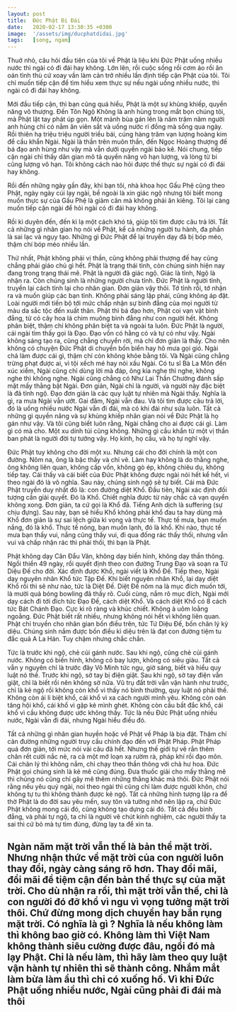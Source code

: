 ```yaml
---
layout: post
title:  Đức Phật Đi Đái
date:   2020-02-17 13:30:35 +0300
image:  '/assets/img/ducphatdidai.jpg'
tags:   [song, ngam]
---
```

Thuở nhỏ, câu hỏi đầu tiên của tôi về Phật là liệu khi Đức Phật uống nhiều nước thì ngài có đi đái hay không. Lớn lên, rồi cuộc sống rồi cơm áo rồi ân oán tình thù cứ xoay vần làm cản trở nhiều lần định tiếp cận Phật của tôi. Tôi chỉ muốn tiếp cận để tìm hiểu xem thực sự nếu ngài uống nhiều nước, thì ngài có đi đái hay không. 

Mới đầu tiếp cận, thì bạn cũng quá hiểu, Phật là một sự khủng khiếp, quyền năng vô thượng. Đến Tôn Ngộ Không là anh hùng trong mắt bọn chúng tôi, mà Phật lật tay phát úp gọn. Một mảnh bùa gán lên là năm trăm năm người anh hùng chỉ có nằm ăn viên sắt và uống nước rỉ đồng mà sống qua ngày. Rồi thiên hạ triệu triệu người triều bái, cúng hàng trăm vạn lượng hoàng kim để cầu khẩn Ngài. Ngài là thần trên muôn thần, đến Ngọc Hoàng thượng đế bá đạo anh hùng như vậy mà vẫn dưới quyền ngài bảo kê. Nói chung, tiếp cận ngài chỉ thấy dân gian mô tả quyền năng vô hạn lượng, và lòng từ bi cũng lượng vô hạn. Tôi không cách nào hỏi được thế thực sự ngài có đi đái hay không.

Rồi đến những ngày gần đây, khi bạn tôi, nhà khoa học Gấu Phệ cũng theo Phật, ngày ngày cúi lạy ngài, bề ngoài là xin giác ngộ nhưng tôi biết mong muốn thực sự của Gấu Phệ là giảm cân mà không phải ăn kiêng. Tôi lại càng muốn tiếp cận ngài để hỏi ngài có đi đái hay không.

Rồi kì duyên đến, đến kì lạ một cách khó tả, giúp tôi tìm được câu trả lời. Tất cả những gì nhân gian họ nói về Phật, kể cả những người tu hành, đa phần là sai lạc và ngụy tạo. Những gì Đức Phật để lại truyền dạy đã bị bóp méo, thậm chí bóp méo nhiều lần.

Thứ nhất, Phật không phải vị thần, cũng không phải thượng đế hay cũng chẳng phải giáo chủ gì hết. Phật là trạng thái tỉnh, còn chúng sinh hiện nay đang trong trạng thái mê. Phật là người đã giác ngộ. Giác là tỉnh, Ngộ là nhận ra. Còn chúng sinh là những người chưa tỉnh. Đức Phật là người tỉnh, truyền lại cách tỉnh lại cho nhân gian. Đơn giản vậy thôi. Tớ tỉnh rồi, tớ nhận ra và muốn giúp các bạn tỉnh. Không phải sáng lập phái, cũng không áp đặt. Loài người mới tiến bộ tới mức chấp nhận sự bình đẳng của mọi người từ màu da sắc tộc đến xuất thân. Phật thì bá đạo hơn, Phật coi vạn vật bình đẳng, từ cỏ cây hoa lá chim muông bình đẳng như con người hết. Không phân biệt, thậm chí không phân biệt ta và ngoài ta luôn. Đức Phật là người, cái ngài tìm thấy gọi là Đạo. Đạo vốn có hằng có và tự có như vậy. Ngài không sáng tạo ra, cũng chẳng chuyển rời, mà chỉ đơn giản là thấy. Cho nên không có chuyện Đức Phật di chuyển bốn biển hay hô mưa gọi gió. Ngài chả làm được cái gì, thậm chí còn không khỏe bằng tôi. Và Ngài cũng chẳng trừng phạt được ai, vì tội xếch mé hay nói xấu Ngài. Có tu sĩ Bà La Môn đến xúc xiểm, Ngài cũng chỉ dùng lời mà đáp, ông kia nghe thì nghe, không nghe thì không nghe. Ngài cũng chẳng có Như Lai Thần Chưởng đánh sấp mặt mấy thằng bật Ngài. Đơn giản, Ngài chỉ là người, và người này đặc biệt là đã tỉnh ngộ. Đạo đơn giản là các quy luật tự nhiên mà Ngài thấy. Nghĩa là gì, ra mưa Ngài vẫn ướt. Gai đâm, Ngài vẫn đau. Và tôi tìm được câu trả lời, đó là uống nhiều nước Ngài vẫn đi đái, mà có khi đái như sứa luôn.
Tất cả những gì quyền năng và sự khủng khiếp nhân gian nói về Đức Phật là họ gán như vậy. Và tôi cũng biết luôn rằng, Ngài chẳng cho ai được cái gì. Làm gì có mà cho. Một xu dính túi cũng không. Những gì cầu khẩn từ một vị thần ban phát là người đời tự tưởng vậy. Họ kính, họ cầu, và họ tự nghĩ vậy.

Đức Phật tuy không cho đời một xu. Nhưng cái cho đời chính là một con đường. Nôm na, ông là bậc thầy và chỉ vẽ. Làm hay không là do thằng nghe, ông không liên quan, không cấp vốn, không gò ép, không chiêu dụ, không tiếp tay. Cái thấy và cái biết của Đức Phật không được ngài nói hết kể hết, vì theo ngài đó là vô nghĩa. Sau này, chúng sinh ngộ sẽ tự biết. Cái mà Đức Phật truyền duy nhất đó là: con đường diệt Khổ.
Đầu tiên, Ngài xác định đối tượng cần giải quyết. Đó là Khổ. Chiết nghĩa được từ này chắc cả vạn quyển không xong. Đơn giản, ta cứ gọi là Khổ đã. Tiếng Anh dịch là suffering (sự chịu đựng). Sau này, bạn sẽ hiểu Khổ không phải khổ đau ta hay dùng mà Khổ đơn giản là sự sai lệch giữa kì vọng và thực tế. Thực tế mưa, bạn muốn nắng, đó là khổ. Thực tế nóng, bạn muốn lạnh, đó là khổ. Khi nào, thực tế mưa bạn thấy vui, nắng cũng thấy vui, đi qua đống rác thấy thối, nhưng vẫn vui và chấp nhận rác thì phải thối, thì bạn là Phật.

Phật không dạy Cân Đẩu Vân, không dạy biến hình, không dạy thần thông. Ngồi thiền 49 ngày, rồi quyết định theo con đường Trung Đạo và soạn ra Tứ Diệu Đế cho đời. Xác định được Khổ, ngài viết là Khổ Đế. Tiếp theo, Ngài dạy nguyên nhân Khổ tức Tập Đế. Khi biết nguyên nhân Khổ, lại dạy diệt Khổ rồi thì sẽ như nào, tức là Diệt Đế. Diệt Đế nôm na là mục đích muốn tới, là mười quả bóng bowling đã thấy rõ. Cuối cùng, nắm rõ mục đích, Ngài mới dạy cách đi tới đích tức Đạo Đế, cách diệt Khổ. Và cách diệt Khổ có 8 cách tức Bát Chánh Đạo. Cực kì rõ ràng và khúc chiết. Không à uôm loằng ngoằng.
Đức Phật biết rất nhiều, nhưng không nói hết vì không liên quan. Phật chỉ truyền cho nhân gian bốn điều trên, tức Tứ Diệu Đế, bốn chân lý kỳ diệu. Chúng sinh nắm được bốn điều kì diệu trên là đạt con đường tiệm tu đắc quả A La Hán. Tuy chậm nhưng chắc chắn.

Tức là trước khi ngộ, chẻ củi gánh nước. Sau khi ngộ, cũng chẻ củi gánh nước. Không có biến hình, không có bay lượn, không có siêu giàu. Tất cả vẫn y nguyên chỉ là trước đây Vô Minh tức ngu, giờ sáng, biết và hiểu quy luật nó thế. Trước khi ngộ, sờ tay bị điện giật. Sau khi ngộ, sờ tay điện vẫn giật, chỉ là biết rồi nên không sờ nữa. Vũ trụ đất trời vẫn vận hành như trước, chỉ là kẻ ngộ rồi không còn khổ vì thấy nó bình thường, quy luật nó phải thế. Không còn ái li biệt khổ, cái khổ vì xa cách người mình yêu. Không còn oán tăng hội khổ, cái khổ vì gặp kẻ mình ghét. Không còn cầu bất đắc khổ, cái khổ vì cầu không được ước không thấy.
Tức là nếu Đức Phật uống nhiều nước, Ngài vẫn đi đái, nhưng Ngài hiểu điều đó.

Tất cả những gì nhân gian huyền hoặc về Phật về Pháp là bịa đặt. Thậm chí cản đường những người truy cầu chính đạo đến với Phật Pháp. Phật Pháp quá đơn giản, tới mức nói vài câu đã hết. Nhưng thế giới tự vẽ rắn thêm chân rết cười nắc nẻ, ra cả một mớ loạn xạ rườm rà, pháp khí rồi đạo môn. Cái chân lý thì không nắm, chỉ chạy theo thần thông với chả hư hoa. Đức Phật gọi chúng sinh là kẻ mê cũng đúng. Đưa thuốc giải cho mấy thằng mê thì chúng nó cũng chỉ gây mê thêm những thằng khác mà thôi. Đức Phật nói rằng nếu yêu quý ngài, noi theo ngài thì cũng chỉ làm được người khôn, chứ không tự tu thì không thành được kẻ ngộ. Tất cả những hình tượng lập ra để thờ Phật là do đời sau yêu mến, suy tôn và tưởng nhớ nên lập ra, chứ Đức Phật không mong cái đó, cũng không tạo dựng cái đó. Tất cả đều bình đẳng, và phải tự ngộ, ta chỉ là người vẽ chút kinh nghiệm, các người thấy ta sai thì cứ bỏ mà tự tìm đúng, đừng lạy ta để xin ta.

Ngàn năm mặt trời vẫn thế là bản thể mặt trời. Nhưng nhận thức về mặt trời của con người luôn thay đổi, ngày càng sáng rõ hơn. Thay đổi mãi, đổi mãi để tiệm cận đến bản thể thực sự của mặt trời. Cho dù nhận ra rồi, thì mặt trời vẫn thế, chỉ là con người đó đỡ khổ vì ngu vì vọng tưởng mặt trời thôi. Chứ đừng mong dịch chuyển hay bắn rụng mặt trời.
Có nghĩa là gì ? Nghĩa là nếu không làm thì không bao giờ có. Không làm thì Việt Nam không thành siêu cường được đâu, ngồi đó mà lạy Phật. Chỉ là nếu làm, thì hãy làm theo quy luật vận hành tự nhiên thì sẽ thành công. Nhắm mắt làm bừa làm ẩu thì chỉ có xuống hố. Vì khi Đức Phật uống nhiều nước, Ngài cũng phải đi đái mà thôi
---
